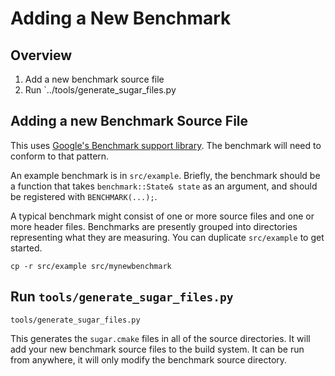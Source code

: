 # Adding a New Benchmark

## Overview

1. Add a new benchmark source file
2. Run `../tools/generate_sugar_files.py

## Adding a new Benchmark Source File

This uses [Google's Benchmark support library](github.com/google/benchmark).
The benchmark will need to conform to that pattern.

An example benchmark is in `src/example`.
Briefly, the benchmark should be a function that takes `benchmark::State& state` as an argument, and should be registered with `BENCHMARK(...);`.

A typical benchmark might consist of one or more source files and one or more header files.
Benchmarks are presently grouped into directories representing what they are measuring.
You can duplicate `src/example` to get started.

    cp -r src/example src/mynewbenchmark

## Run `tools/generate_sugar_files.py`

    tools/generate_sugar_files.py

This generates the `sugar.cmake` files in all of the source directories.
It will add your new benchmark source files to the build system.
It can be run from anywhere, it will only modify the benchmark source directory.

